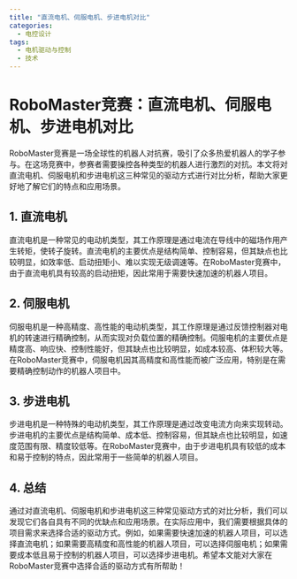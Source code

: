 ```yaml
---  
title: "直流电机、伺服电机、步进电机对比"  
categories:  
  - 电控设计  
tags: 
  - 电机驱动与控制 
  - 技术
---  
```


# RoboMaster竞赛：直流电机、伺服电机、步进电机对比

RoboMaster竞赛是一场全球性的机器人对抗赛，吸引了众多热爱机器人的学子参与。在这场竞赛中，参赛者需要操控各种类型的机器人进行激烈的对抗。本文将对直流电机、伺服电机和步进电机这三种常见的驱动方式进行对比分析，帮助大家更好地了解它们的特点和应用场景。

## 1. 直流电机

直流电机是一种常见的电动机类型，其工作原理是通过电流在导线中的磁场作用产生转矩，使转子旋转。直流电机的主要优点是结构简单、控制容易，但其缺点也比较明显，如效率低、启动扭矩小、难以实现无级调速等。在RoboMaster竞赛中，由于直流电机具有较高的启动扭矩，因此常用于需要快速加速的机器人项目。

## 2. 伺服电机

伺服电机是一种高精度、高性能的电动机类型，其工作原理是通过反馈控制器对电机的转速进行精确控制，从而实现对负载位置的精确控制。伺服电机的主要优点是精度高、响应快、控制性能好，但其缺点也比较明显，如成本较高、体积较大等。在RoboMaster竞赛中，伺服电机因其高精度和高性能而被广泛应用，特别是在需要精确控制动作的机器人项目中。

## 3. 步进电机

步进电机是一种特殊的电动机类型，其工作原理是通过改变电流方向来实现转动。步进电机的主要优点是结构简单、成本低、控制容易，但其缺点也比较明显，如速度范围有限、精度较低等。在RoboMaster竞赛中，由于步进电机具有较低的成本和易于控制的特点，因此常用于一些简单的机器人项目。

## 4. 总结

通过对直流电机、伺服电机和步进电机这三种常见驱动方式的对比分析，我们可以发现它们各自具有不同的优缺点和应用场景。在实际应用中，我们需要根据具体的项目需求来选择合适的驱动方式。例如，如果需要快速加速的机器人项目，可以选择直流电机；如果需要高精度和高性能的机器人项目，可以选择伺服电机；如果需要成本低且易于控制的机器人项目，可以选择步进电机。希望本文能对大家在RoboMaster竞赛中选择合适的驱动方式有所帮助！ 
